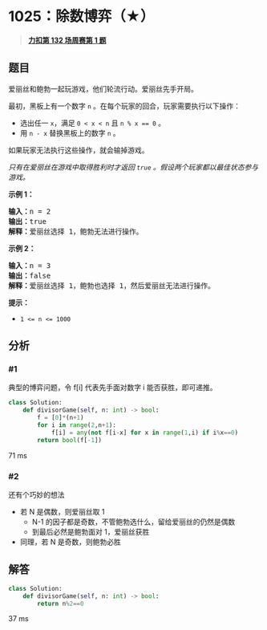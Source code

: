 # 1025：除数博弈（★）


> <u>**[力扣第 132 场周赛第 1 题](https://leetcode.cn/problems/divisor-game/)**</u>

## 题目

<p>爱丽丝和鲍勃一起玩游戏，他们轮流行动。爱丽丝先手开局。</p>

<p>最初，黑板上有一个数字 <code>n</code> 。在每个玩家的回合，玩家需要执行以下操作：</p>

<ul>
<li>选出任一 <code>x</code>，满足 <code>0 &lt; x &lt; n</code> 且 <code>n % x == 0</code> 。</li>
<li>用 <code>n - x</code> 替换黑板上的数字 <code>n</code> 。</li>
</ul>

<p>如果玩家无法执行这些操作，就会输掉游戏。</p>

<p><em>只有在爱丽丝在游戏中取得胜利时才返回 <code>true</code> 。假设两个玩家都以最佳状态参与游戏。</em></p>



<ol>
</ol>

<p><strong>示例 1：</strong></p>

<pre>
<strong>输入：</strong>n = 2
<strong>输出：</strong>true
<strong>解释：</strong>爱丽丝选择 1，鲍勃无法进行操作。
</pre>

<p><strong>示例 2：</strong></p>

<pre>
<strong>输入：</strong>n = 3
<strong>输出：</strong>false
<strong>解释：</strong>爱丽丝选择 1，鲍勃也选择 1，然后爱丽丝无法进行操作。
</pre>



<p><strong>提示：</strong></p>

<ul>
<li><code>1 &lt;= n &lt;= 1000</code></li>
</ul>


## 分析

### #1

典型的博弈问题，令 f[i] 代表先手面对数字 i 能否获胜，即可递推。

```python
class Solution:
    def divisorGame(self, n: int) -> bool:
        f = [0]*(n+1)
        for i in range(2,n+1):
            f[i] = any(not f[i-x] for x in range(1,i) if i%x==0)
        return bool(f[-1])
```
71 ms

### #2

还有个巧妙的想法
- 若 N 是偶数，则爱丽丝取 1
	- N-1 的因子都是奇数，不管鲍勃选什么，留给爱丽丝的仍然是偶数
	- 到最后必然是鲍勃面对 1，爱丽丝获胜
- 同理，若 N 是奇数，则鲍勃必胜

## 解答

```python
class Solution:
    def divisorGame(self, n: int) -> bool:
        return n%2==0
```

37 ms
